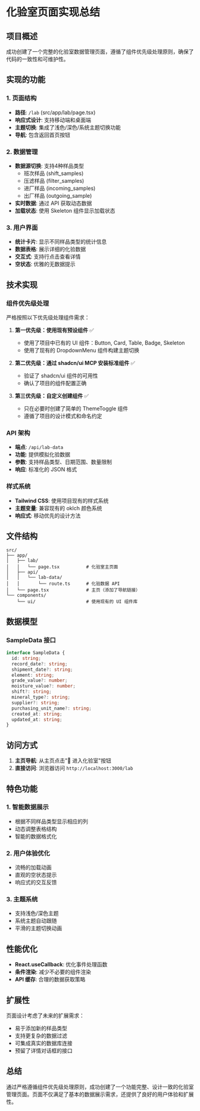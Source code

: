 # 化验室页面实现总结

## 项目概述
成功创建了一个完整的化验室数据管理页面，遵循了组件优先级处理原则，确保了代码的一致性和可维护性。

## 实现的功能

### 1. 页面结构
- **路径**: `/lab` (src/app/lab/page.tsx)
- **响应式设计**: 支持移动端和桌面端
- **主题切换**: 集成了浅色/深色/系统主题切换功能
- **导航**: 包含返回首页按钮

### 2. 数据管理
- **数据源切换**: 支持4种样品类型
  - 班次样品 (shift_samples)
  - 压滤样品 (filter_samples) 
  - 进厂样品 (incoming_samples)
  - 出厂样品 (outgoing_sample)
- **实时数据**: 通过 API 获取动态数据
- **加载状态**: 使用 Skeleton 组件显示加载状态

### 3. 用户界面
- **统计卡片**: 显示不同样品类型的统计信息
- **数据表格**: 展示详细的化验数据
- **交互式**: 支持行点击查看详情
- **空状态**: 优雅的无数据提示

## 技术实现

### 组件优先级处理
严格按照以下优先级处理组件需求：

1. **第一优先级：使用现有预设组件** ✅
   - 使用了项目中已有的 UI 组件：Button, Card, Table, Badge, Skeleton
   - 使用了现有的 DropdownMenu 组件构建主题切换

2. **第二优先级：通过 shadcn/ui MCP 安装标准组件** ✅
   - 验证了 shadcn/ui 组件的可用性
   - 确认了项目的组件配置正确

3. **第三优先级：自定义创建组件** ✅
   - 只在必要时创建了简单的 ThemeToggle 组件
   - 遵循了项目的设计模式和命名约定

### API 架构
- **端点**: `/api/lab-data`
- **功能**: 提供模拟化验数据
- **参数**: 支持样品类型、日期范围、数量限制
- **响应**: 标准化的 JSON 格式

### 样式系统
- **Tailwind CSS**: 使用项目现有的样式系统
- **主题变量**: 兼容现有的 oklch 颜色系统
- **响应式**: 移动优先的设计方法

## 文件结构

```
src/
├── app/
│   ├── lab/
│   │   └── page.tsx          # 化验室主页面
│   ├── api/
│   │   └── lab-data/
│   │       └── route.ts      # 化验数据 API
│   └── page.tsx              # 主页（添加了导航链接）
└── components/
    └── ui/                   # 使用现有的 UI 组件库
```

## 数据模型

### SampleData 接口
```typescript
interface SampleData {
  id: string;
  record_date?: string;
  shipment_date?: string;
  element: string;
  grade_value?: number;
  moisture_value?: number;
  shift?: string;
  mineral_type?: string;
  supplier?: string;
  purchasing_unit_name?: string;
  created_at: string;
  updated_at: string;
}
```

## 访问方式

1. **主页导航**: 从主页点击"🧪 进入化验室"按钮
2. **直接访问**: 浏览器访问 `http://localhost:3000/lab`

## 特色功能

### 1. 智能数据展示
- 根据不同样品类型显示相应的列
- 动态调整表格结构
- 智能的数据格式化

### 2. 用户体验优化
- 流畅的加载动画
- 直观的空状态提示
- 响应式的交互反馈

### 3. 主题系统
- 支持浅色/深色主题
- 系统主题自动跟随
- 平滑的主题切换动画

## 性能优化

- **React.useCallback**: 优化事件处理函数
- **条件渲染**: 减少不必要的组件渲染
- **API 缓存**: 合理的数据获取策略

## 扩展性

页面设计考虑了未来的扩展需求：
- 易于添加新的样品类型
- 支持更复杂的数据过滤
- 可集成真实的数据库连接
- 预留了详情对话框的接口

## 总结

通过严格遵循组件优先级处理原则，成功创建了一个功能完整、设计一致的化验室管理页面。页面不仅满足了基本的数据展示需求，还提供了良好的用户体验和扩展性。
